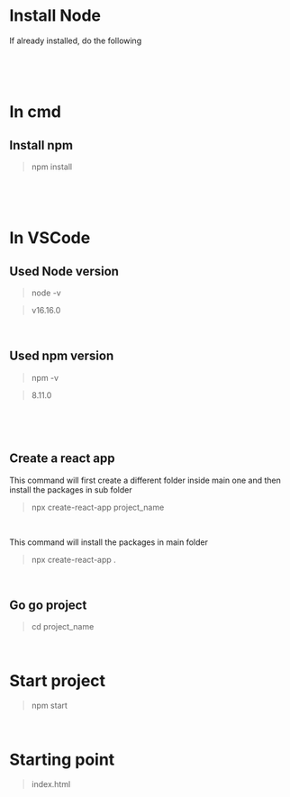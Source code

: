 # Install Node 
If already installed, do the following

&nbsp;

&nbsp;

# In cmd

## Install npm

> npm install

&nbsp;

&nbsp;

# In VSCode

## Used Node version

> node -v

> v16.16.0

&nbsp;

## Used npm version

> npm -v

> 8.11.0

&nbsp;

&nbsp;

## Create a react app

This command will first create a different folder inside main one and then install the packages in sub folder

> npx create-react-app project_name

&nbsp;

This command will install the packages in main folder

> npx create-react-app .

&nbsp;

## Go go project

> cd project_name

&nbsp;

# Start project

> npm start

&nbsp;

# Starting point

> index.html

&nbsp;
&nbsp;
&nbsp;
&nbsp;
&nbsp;
&nbsp;
&nbsp;
